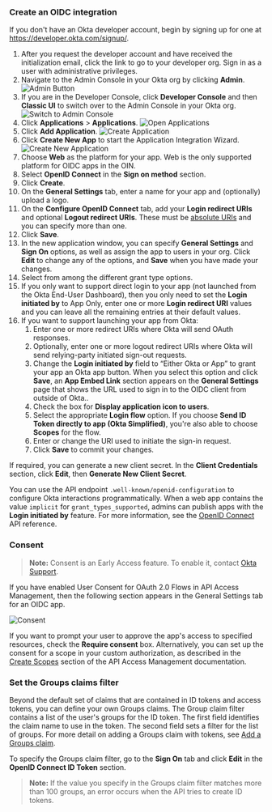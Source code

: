 ### Create an OIDC integration

If you don't have an Okta developer account, begin by signing up for one at <https://developer.okta.com/signup/>.

1. After you request the developer account and have received the initialization email, click the link to go to your developer org. Sign in as a user with administrative privileges.
1. Navigate to the Admin Console in your Okta org by clicking **Admin**.
  ![Admin Button](/img/oin/scim_end-user-ui.png "Admin Button")
1. If you are in the Developer Console, click **Developer Console** and then **Classic UI** to switch over to the Admin Console in your Okta org.
  ![Switch to Admin Console](/img/oin/scim_switch-ui.png "Switch to Admin UI")
1. Click **Applications** > **Applications**.
  ![Open Applications](/img/oin/scim_open-apps.png "Open Applications")
1. Click **Add Application**.
  ![Create Application](/img/oin/scim_create-app.png "Add App button")
1. Click **Create New App** to start the Application Integration Wizard.
  ![Create New Application](/img/oin/scim_create-app-new.png "Create App button")
1. Choose **Web** as the platform for your app. Web is the only supported platform for OIDC apps in the OIN.
1. Select **OpenID Connect** in the **Sign on method** section.
1. Click **Create**.
1. On the **General Settings** tab, enter a name for your app and (optionally) upload a logo.
1. On the **Configure OpenID Connect** tab, add your **Login redirect URIs** and optional **Logout redirect URIs**. These must be [absolute URIs](https://en.wikipedia.org/wiki/Uniform_Resource_Identifier#URI_resolution) and you can specify more than one.
1. Click **Save**.
1. In the new application window, you can specify **General Settings** and **Sign On** options, as well as assign the app to users in your org. Click **Edit** to change any of the options, and **Save** when you have made your changes.
1. Select from among the different grant type options.
1. If you only want to support direct login to your app (not launched from the Okta End-User Dashboard), then you only need to set the **Login initiated by**  to App Only, enter one or more **Login redirect URI** values and you can leave all the remaining entries at their default values.
1. If you want to support launching your app from Okta:
    1. Enter one or more redirect URIs where Okta will send OAuth responses.
    1. Optionally, enter one or more logout redirect URIs where Okta will send relying-party initiated sign-out requests.
    1. Change the **Login initiated by** field to “Either Okta or App” to grant your app an Okta app button. When you select this option and click **Save**, an **App Embed Link** section appears on the **General Settings** page that shows the URL used to sign in to the OIDC client from outside of Okta..
    1. Check the box for **Display application icon to users**.
    1. Select the appropriate **Login flow** option. If you choose **Send ID Token directly to app (Okta Simplified)**, you're also able to choose **Scopes** for the flow.
    1. Enter or change the URI used to initiate the sign-in request.
    1. Click **Save** to commit your changes.

If required, you can generate a new client secret. In the **Client Credentials** section, click **Edit**, then **Generate New Client Secret**.

You can use the API endpoint `.well-known/openid-configuration` to configure Okta interactions programmatically. When a web app contains the value `implicit` for `grant_types_supported`, admins can publish apps with the **Login initiated by** feature. For more information, see the [OpenID Connect](/docs/reference/api/oidc/#well-known-openid-configuration) API reference.

<!--[ian 2020.02.25] we don't currently support OIDC native apps in the OIN -->
<!--
#### Native apps

1. Select from among the different grant type options.
1. Enter one or more login redirect URIs where Okta will send OAuth responses.
1. Optionally, enter one or more logout redirect URIs where Okta will send relying-party initiated sign-out requests.
1. Click **Save** to commit your changes.

* In the **Client Credentials** section, you can select a **Client authentication** type:
  * **Use PKCE (for public clients)** - Recommended for native apps. By requiring a Proof Key for Code Exchange, this option ensures that only the client that requested the access token can redeem it.
  * **Use Client Authentication** - This option is not recommended for distributed native apps. A client secret is embedded in the client and sent with requests to prove the client's identity.
* Click **Save** to commit your changes.

* If required, you can generate a new client secret. In the **Client Credentials** section, click **Edit**, then **Generate New Client Secret**.
-->

<!-- [ian 2020.02.25] we don't currently support OIDC SPA apps in the OIN -->
<!--
#### SPA apps

1. Select from among the different grant type options.
1. If you only want to support direct login to your app (not launched from the Okta End-User Dashboard), then you only need to set the **Login initiated by**  to App Only, enter one or more **Login redirect URI** values and you can leave all the remaining entries at their default values.
1. If you want to support launching your app from Okta:
    1. Enter one or more redirect URIs where Okta will send OAuth responses.
    1. Optionally, enter one or more logout redirect URIs where Okta will send relying-party initiated sign-out requests.
    1. Change the **Login initiated by** field to “Either Okta or App” to grant your app an Okta app button. When you select this option and click **Save**, an **App Embed Link** section appears on the **General Settings** page that shows the URL used to sign in to the OIDC client from outside of Okta..
    1. Check the box for **Display application icon to users**.
    1. Select the appropriate **Login flow** option. If you choose **Send ID Token directly to app (Okta Simplified)**, you're also able to choose **Scopes** for the flow.
    1. Enter or change the URI used to initiate the sign-in request.
    1. Click **Save** to commit your changes.

* If required, you can generate a new client secret. In the **Client Credentials** section, click **Edit**, then **Generate New Client Secret**.
-->

### Consent

>**Note:** Consent is an Early Access feature. To enable it, contact [Okta Support](https://support.okta.com/help/s/).

If you have enabled User Consent for OAuth 2.0 Flows in API Access Management, then the following section appears in the General Settings tab for an OIDC app.

![Consent](/img/oin/sso_user-consent.png "User Consent Panel")

If you want to prompt your user to approve the app's access to specified resources, check the **Require consent** box. Alternatively, you can set up the consent for a scope in your custom authorization, as described in the [Create Scopes](https://help.okta.com/en/prod/okta_help_CSH.htm#create-scopes) section of the API Access Management documentation.

### Set the Groups claims filter

Beyond the default set of claims that are contained in ID tokens and access tokens, you can define your own Groups claims. The Group claim filter contains a list of the user's groups for the ID token. The first field identifies the claim name to use in the token. The second field sets a filter for the list of groups. For more detail on adding a Groups claim with tokens, see [Add a Groups claim](/docs/guides/customize-tokens-returned-from-okta/create-groups-claim/).

To specify the Groups claim filter, go to the **Sign On** tab and click **Edit** in the **OpenID Connect ID Token** section.

>**Note:** If the value you specify in the Groups claim filter matches more than 100 groups, an error occurs when the API tries to create ID tokens.
